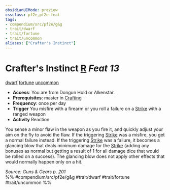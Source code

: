 ```yaml
---
obsidianUIMode: preview
cssclass: pf2e,pf2e-feat
tags:
- compendium/src/pf2e/g&g
- trait/dwarf
- trait/fortune
- trait/uncommon
aliases: ["Crafter's Instinct"]
---
```

# Crafter's Instinct  [R](chapter-9-playing-the-game.md#Actions "Reaction") *Feat 13*  
[dwarf](dwarf.md "Dwarf Ancestry & Heritage Trait")  [fortune](fortune.md "Fortune Effect Trait")  [uncommon](uncommon.md "Uncommon Rarity Trait")  

- **Access**: You are from Dongun Hold or Alkenstar.
- **Prerequisites**: master in [Crafting](skills.md#Crafting)
- **Frequency**: once per day
- **Trigger** You misfire with a firearm or you roll a failure on a [Strike](strike.md) with a ranged weapon
- **Activity** Reaction

You sense a minor flaw in the weapon as you fire it, and quickly adjust your aim on the fly to avoid the flaw. If the triggering [Strike](strike.md) was a misfire, you get a normal failure instead. If the triggering [Strike](strike.md) was a failure, it becomes a glancing blow that deals minimum damage for the [Strike](strike.md) (adding any bonuses as normal but getting a result of 1 for all damage dice that would be rolled on a success). The glancing blow does not apply other effects that would normally happen only on a hit.

*Source: Guns & Gears p. 201*  
%% #compendium/src/pf2e/g&g #trait/dwarf #trait/fortune #trait/uncommon %%